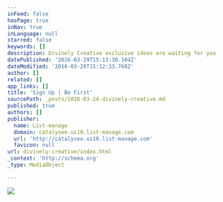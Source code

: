 ```yaml
---
inFeed: false
hasPage: true
inNav: true
inLanguage: null
starred: false
keywords: []
description: Divinely Creative exclusive ideas are waiting for you
datePublished: '2016-03-29T15:13:30.104Z'
dateModified: '2016-03-29T15:12:33.768Z'
author: []
related: []
app_links: []
title: 'Sign Up | Be First'
sourcePath: _posts/2016-03-24-divinely-creative.md
published: true
authors: []
publisher:
  name: List-manage
  domain: catalysee.us10.list-manage.com
  url: 'http://catalysee.us10.list-manage.com'
  favicon: null
url: divinely-creative/index.html
_context: 'http://schema.org'
_type: MediaObject

---
```

<article style=""><img src="https://s3-us-west-2.amazonaws.com/the-grid-img/p/a00703528192f8794a5147164a9f1ae87404ce23.png" /></article>